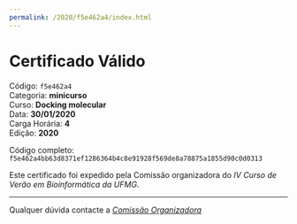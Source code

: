 ```yaml
---
permalink: /2020/f5e462a4/index.html
---
```


# Certificado Válido

Código: `f5e462a4`<br>
Categoria: **minicurso**<br>
Curso: **Docking molecular**<br>
Data: **30/01/2020**<br>
Carga Horária: **4**<br>
Edição: **2020**<br>


Código completo: `f5e462a4bb63d8371ef1286364b4c8e91928f569de8a78875a1855d90c0d0313`


Este certificado foi expedido pela Comissão organizadora do *IV Curso de Verão em Bioinformática da UFMG*.

----

Qualquer dúvida contacte a [_Comissão Organizadora_](<mailto:cursobioinfoufmg@gmail.com$subject=[Certificados]>)

